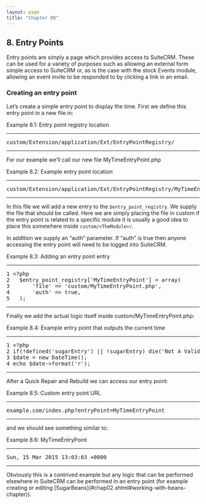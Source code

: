 ```yaml
---
layout: page
title: "Chapter 08"
---
```

<span id="chap07.xhtml"></span>

<div>

## <span class="section-number">8. </span>Entry Points ##

Entry points are simply a page which provides access to SuiteCRM. These can be used for a variety of purposes such as allowing an external form simple access to SuiteCRM or, as is the case with the stock Events module, allowing an event invite to be responded to by clicking a link in an email.

### Creating an entry point ###

Let’s create a simple entry point to display the time. First we define this entry point in a new file in:

<div class="code-block">

Example 8.1: Entry point registry location


-----

<div class="highlight">

<pre>custom/Extension/application/Ext/EntryPointRegistry/</pre>

</div>

-----


</div>
For our example we’ll call our new file MyTimeEntryPoint.php

<div class="code-block">

Example 8.2: Example entry point location


-----

<div class="highlight">

<pre>custom/Extension/application/Ext/EntryPointRegistry/MyTimeEntryPoint.php</pre>

</div>

-----


</div>
In this file we will add a new entry to the <code>$entry_point_registry</code>. We supply the file that should be called. Here we are simply placing the file in custom if the entry point is related to a specific module it is usually a good idea to place this somewhere inside <code>custom/&lt;TheModule&gt;/</code>.

In addition we supply an “auth” parameter. If “auth” is true then anyone accessing the entry point will need to be logged into SuiteCRM.

<div class="code-block">

Example 8.3: Adding an entry point entry


-----

<div class="highlight">

<pre>1 &lt;?php
2 	$entry_point_registry['MyTimeEntryPoint'] = array(
3 	    'file' =&gt; 'custom/MyTimeEntryPoint.php',
4 	    'auth' =&gt; true,
5 	);</pre>

</div>

-----


</div>
Finally we add the actual logic itself inside custom/MyTimeEntryPoint.php:

<div class="code-block">

Example 8.4: Example entry point that outputs the current time


-----

<div class="highlight">

<pre>1 &lt;?php
2 if(!defined('sugarEntry') || !sugarEntry) die('Not A Valid Entry Point');
3 $date = new DateTime();
4 echo $date-&gt;format('r');</pre>

</div>

-----


</div>
After a Quick Repair and Rebuild we can access our entry point:

<div class="code-block">

Example 8.5: Custom entry point URL


-----

<div class="highlight">

<pre>example.com/index.php?entryPoint=MyTimeEntryPoint</pre>

</div>

-----


</div>
and we should see something similar to:

<div class="code-block">

Example 8.6: MyTimeEntryPoint


-----

<div class="highlight">

<pre>Sun, 15 Mar 2015 13:03:03 +0000</pre>

</div>

-----


</div>
Obviously this is a contrived example but any logic that can be performed elsewhere in SuiteCRM can be performed in an entry point (for example creating or editing [SugarBeans](#chap02.xhtml#working-with-beans-chapter)).


</div>
